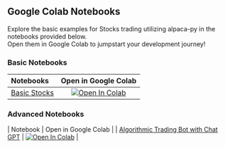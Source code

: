 ## Google Colab Notebooks

Explore the basic examples for Stocks trading utilizing alpaca-py in the notebooks provided below. \
Open them in Google Colab to jumpstart your development journey!

### Basic Notebooks

| Notebooks                                       |                                                                                    Open in Google Colab                                                                                    |
|:------------------------------------------------|:------------------------------------------------------------------------------------------------------------------------------------------------------------------------------------------:|
| [Basic Stocks](stocks-trading-basic.ipynb)            | [![Open In Colab](https://colab.research.google.com/assets/colab-badge.svg)](https://colab.research.google.com/github/alpacahq/alpaca-py/blob/master/examples/stocks/stocks-trading-basic.ipynb)  |

### Advanced Notebooks

| Notebook                                      | Open in Google Colab                                                                                                                                                                         |
| [Algorithmic Trading Bot with Chat GPT](trading_bot_chatgpt.ipynb)            | [![Open In Colab](https://colab.research.google.com/assets/colab-badge.svg)](https://colab.research.google.com/github/alpacahq/alpaca-py/blob/master/examples/stocks/build_trading_bot_with_chatgpt/trading_bot_chatgpt.ipynb)  |